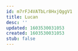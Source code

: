 ```yaml
---
id: m7rFJ4VATbLr8HxjQggV1
title: Lucan
desc: ''
updated: 1603530031053
created: 1603530031053
stub: false
---
```


